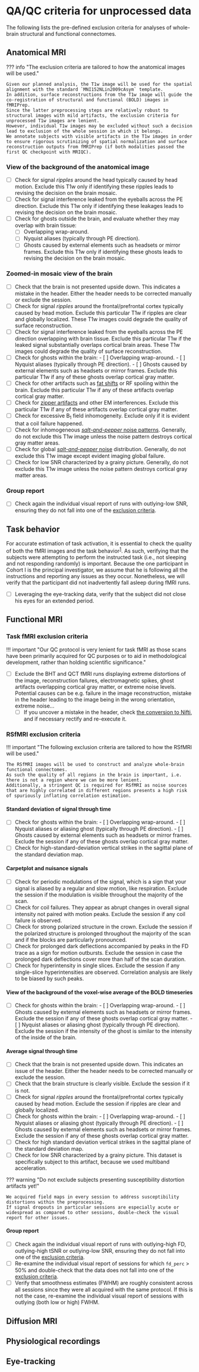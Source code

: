 # QA/QC criteria for unprocessed data

The following lists the pre-defined exclusion criteria for analyses of whole-brain structural and functional connectomes.

## Anatomical MRI

??? info "The exclusion criteria are tailored to how the anatomical images will be used."

    Given our planned analysis, the T1w image will be used for the spatial alignment with the standard `MNI152NLin2009cAsym` template.
    In addition, surface reconstructions from the T1w image will guide the co-registration of structural and functional (BOLD) images in fMRIPrep.
    Since the latter preprocessing steps are relatively robust to structural images with mild artifacts, the exclusion criteria for unprocessed T1w images are lenient.
    However, individual T1w images may be excluded without such a decision lead to exclusion of the whole session in which it belongs.
    We annotate subjects with visible artifacts in the T1w images in order to ensure rigorous scrutinizing of spatial normalization and surface reconstruction outputs from fMRIPrep (if both modalities passed the first QC checkpoint with MRIQC).

### View of the background of the anatomical image

- [ ] Check for signal *ripples* around the head typically caused by head motion.
    Exclude this T1w only if identifying these ripples leads to revising the decision on the brain mosaic.
- [ ] Check for signal interference leaked from the eyeballs across the PE direction.
    Exclude this T1w only if identifying these leakages leads to revising the decision on the brain mosaic.
- [ ] Check for ghosts outside the brain, and evaluate whether they may overlap with brain tissue:
    - [ ] Overlapping wrap-around.
    - [ ] Nyquist aliases (typically through PE direction).
    - [ ] Ghosts caused by external elements such as headsets or mirror frames.
    Exclude this T1w only if identifying these ghosts leads to revising the decision on the brain mosaic.

### Zoomed-in mosaic view of the brain

- [ ] Check that the brain is not presented upside down. 
    This indicates a mistake in the header. 
    Either the header needs to be corrected manually or exclude the session.
- [ ] Check for signal *ripples* around the frontal/prefrontal cortex typically caused by head motion.
    Exclude this particular T1w if ripples are clear and globally localized.
    These T1w images could degrade the quality of surface reconstruction. 
- [ ] Check for signal interference leaked from the eyeballs across the PE direction overlapping with brain tissue.
    Exclude this particular T1w if the leaked signal substantially overlaps cortical brain areas.
    These T1w images could degrade the quality of surface reconstruction. 
- [ ] Check for ghosts within the brain:
      - [ ] Overlapping wrap-around.
      - [ ] Nyquist aliases (typically through PE direction).
      - [ ] Ghosts caused by external elements such as headsets or mirror frames.
    Exclude this particular T1w if any of these ghosts overlap cortical gray matter.
- [ ] Check for other artifacts such as [fat shifts](https://mriquestions.com/chemical-shift-artifact.html) or RF spoiling within the brain.
   Exclude this particular T1w if any of these artifacts overlap cortical gray matter.
- [ ] Check for [zipper artifacts](https://mriquestions.com/zipper-artifact.html) and other EM interferences.
    Exclude this particular T1w if any of these artifacts overlap cortical gray matter.
- [ ] Check for excessive B<sub>1</sub> field inhomogeneity.
    Exclude only if it is evident that a coil failure happened.
- [ ] Check for inhomogeneous [*salt-and-pepper* noise patterns](https://en.wikipedia.org/wiki/Salt-and-pepper_noise).
    Generally, do not exclude this T1w image unless the noise pattern destroys cortical gray matter areas.
- [ ] Check for global [*salt-and-pepper* noise](https://en.wikipedia.org/wiki/Salt-and-pepper_noise) distribution.
    Generally, do not exclude this T1w image except evident imaging global failure.
- [ ] Check for low SNR characterized by a grainy picture. Generally, do not exclude this T1w image unless the noise pattern destroys cortical gray matter areas.

### Group report

- [ ] Check again the individual visual report of runs with outlying-low SNR, ensuring they do not fall into one of the [exclusion criteria](#anatomical-mri).

## Task behavior

For accurate estimation of task activation, it is essential to check the quality of both the fMRI images and the task behavior<sup>[1]</sup>. 
As such, verifying that the subjects were attempting to perform the instructed task (i.e., not sleeping and not responding randomly) is important. 
Because the one participant in Cohort I is the principal investigator, we assume that he is following all the instructions and reporting any issues as they occur.
Nonetheless, we will verify that the participant did not inadvertently fall asleep during fMRI runs.

- [ ] Leveraging the eye-tracking data, verify that the subject did not close his eyes for an extended period.

## Functional MRI

### Task fMRI exclusion criteria

!!! important "Our QC protocol is very lenient for task fMRI as those scans have been primarily acquired for QC purposes or to aid in methodological development, rather than holding scientific significance."

- [ ] Exclude the BHT and QCT fMRI runs displaying extreme distortions of the image, reconstruction failures, electromagnetic spikes, ghost artifacts overlapping cortical gray matter, or extreme noise levels.
Potential causes can be e.g. failure in the image reconstruction, mistake in the header leading to the image being in the wrong orientation, extreme noise...
    - [ ] If you uncover a mistake in the header, check [the conversion to Nifti](post-session.md#convert-imaging-data-to-bids-with-heudiconv), and if necessary rectify and re-execute it.

### RSfMRI exclusion criteria

!!! important "The following exclusion criteria are tailored to how the RSfMRI will be used."

    The RSfMRI images will be used to construct and analyze whole-brain functional connectomes.
    As such the quality of all regions in the brain is important, i.e. there is not a region where we can be more lenient.
    Additionally, a stringent QC is required for RSfMRI as noise sources that are highly correlated in different regions presents a high risk of spuriously inflating correlation estimation. 

#### Standard deviation of signal through time

- [ ] Check for ghosts within the brain:
      - [ ] Overlapping wrap-around.
      - [ ] Nyquist aliases or aliasing ghost (typically through PE direction).
      - [ ] Ghosts caused by external elements such as headsets or mirror frames.
      Exclude the session if any of these ghosts overlap cortical gray matter.
- [ ] Check for high-standard-deviation vertical strikes in the sagittal plane of the standard deviation map.

#### Carpetplot and nuisance signals

- [ ] Check for periodic modulations of the signal, which is a sign that your signal is aliased by a regular and slow 
    motion, like respiration. 
    Exclude the session if the modulation is visible throughout the majority of the scan.
- [ ] Check for coil failures. They appear as abrupt changes in overall signal intensity not paired with motion 
    peaks. 
    Exclude the session if any coil failure is observed.
- [ ] Check for strong polarized structure in the crown. 
    Exclude the session if the polarized structure is prolonged throughout the majority of the scan and if the blocks 
    are particularly pronounced.
- [ ] Check for prolonged dark deflections accompanied by peaks in the FD trace as a sign for motion outbursts.
    Exclude the session in case the prolonged dark deflections cover more than half of the scan duration.
- [ ] Check for hyperintensity in single slices.
    Exclude the session if any single-slice hyperintensities are observed. Correlation analysis are likely to be biased by such peaks.

#### View of the background of the voxel-wise average of the BOLD timeseries

- [ ] Check for ghosts within the brain:
      - [ ] Overlapping wrap-around.
      - [ ] Ghosts caused by external elements such as headsets or mirror frames.
      Exclude the session if any of these ghosts overlap cortical gray matter.
      - [ ] Nyquist aliases or aliasing ghost (typically through PE direction).
        Exclude the session if the intensity of the ghost is similar to the intensity of the inside of the brain.

#### Average signal through time

- [ ] Check that the brain is not presented upside down. 
    This indicates an issue of the header. 
    Either the header needs to be corrected manually or exclude the session.
- [ ] Check that the brain structure is clearly visible. Exclude the session if it is not.
- [ ] Check for signal *ripples* around the frontal/prefrontal cortex typically caused by head motion.
    Exclude the session if ripples are clear and globally localized.
- [ ] Check for ghosts within the brain:
      - [ ] Overlapping wrap-around.
      - [ ] Nyquist aliases or aliasing ghost (typically through PE direction).
      - [ ] Ghosts caused by external elements such as headsets or mirror frames.
      Exclude the session if any of these ghosts overlap cortical gray matter.
- [ ] Check for high standard deviation vertical strikes in the sagittal plane of the standard deviation map.
- [ ] Check for low SNR characterized by a grainy picture. This dataset is specifically subject to this artifact, because we used multiband acceleration.

??? warning "Do not exclude subjects presenting susceptibility distortion artifacts yet!"

    We acquired field maps in every session to address susceptibility distortions within the preprocessing.
    If signal dropouts in particular sessions are especially acute or widespread as compared to other sessions, double-check the visual report for other issues.

#### Group report

- [ ] Check again the individual visual report of runs with outlying-high FD, outlying-high tSNR or outlying-low SNR, ensuring they do not fall into one of the [exclusion criteria](#function-mri).
- [ ] Re-examine the individual visual report of sessions for which `fd_perc` > 50% and double-check that the data does not fall into one of the [exclusion criteria](#functional-mri).
- [ ] Verify that smoothness estimates (FWHM) are roughly consistent across all sessions since they were all acquired with the same protocol.
    If this is not the case, re-examine the individual visual report of sessions with outlying (both low or high) FWHM.

## Diffusion MRI

## Physiological recordings

## Eye-tracking

[1]: https://www.frontiersin.org/articles/10.3389/fnimg.2023.1070274 "Etzel, Joset A. “Efficient Evaluation of the Open QC Task fMRI Dataset.” Frontiers in Neuroimaging 2 (2023). doi:10.3389/fnimg.2023.1070274."

